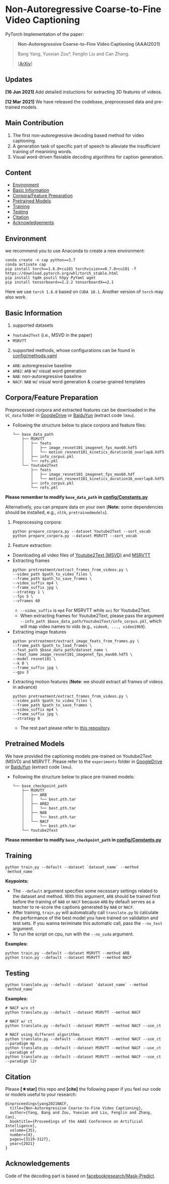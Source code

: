 # Non-Autoregressive Coarse-to-Fine Video Captioning

PyTorch Implementation of the paper:

> **Non-Autoregressive Coarse-to-Fine Video Captioning (AAAI2021)**
>
> Bang Yang, Yuexian Zou\*, Fenglin Liu and Can Zhang.
>
> [[ArXiv](https://arxiv.org/abs/1911.12018)]

## Updates
**[16 Jun 2021]** Add detailed instuctions for extracting 3D features of videos.

**[12 Mar 2021]** We have released the codebase, preprocessed data and pre-trained models. 

## Main Contribution
1. The first non-autoregressive decoding based method for video captioning.
2. A generation task of specific part of speech to alleviate the insufficient training of meanining words.
3. Visual word-driven flexiable decoding algorithms for caption generation.

## Content

- [Environment](#environment)
- [Basic Information](#basic-information)
- [Corpora/Feature Preparation](#corpora/feature-Preparation)
- [Pretrained Models](#pretrained-models)
- [Training](#training)
- [Testing](#testing)
- [Citation](#citation)
- [Acknowledgements](#Acknowledgements)


## Environment
we recommend you to use Anaconda to create a new environment:
```
conda create -n cap python==3.7
conda activate cap
pip install torch==1.6.0+cu101 torchvision==0.7.0+cu101 -f https://download.pytorch.org/whl/torch_stable.html
pip install tqdm psutil h5py PyYaml wget
pip install tensorboard==2.2.2 tensorboardX==2.1
```
Here we use `torch 1.6.0` based on `CUDA 10.1`. Another version of `torch` may also work.


## Basic Information
1. supported datasets
- `Youtube2Text` (i.e., MSVD in the paper)
- `MSRVTT`

2. supported methods, whose configurations can be found in [config/methods.yaml](config/methods.yaml)
- `ARB`: autoregressive baseline
- `ARB2`: `ARB` w/ visual word generation 
- `NAB`: non-autoregressive baseline
- `NACF`: `NAB` w/ visual word generation & coarse-grained templates

## Corpora/Feature Preparation
Preprocessed corpora and extracted features can be downloaded in the `VC_data` folder in [GoogleDrive](https://drive.google.com/drive/folders/1oieaYBCNw5sk3fi1cyorYxcMg2LIVXr8?usp=sharing) or [BaiduYun](https://pan.baidu.com/s/1ZMuoH_QDYjdXT2wVh5fjaw) (extract code `lkmu`).

* Following the structure below to place corpora and feature files:
    ```
    └── base_data_path
        ├── MSRVTT
        │   ├── feats
        │   │   ├── image_resnet101_imagenet_fps_max60.hdf5
        │   │   └── motion_resnext101_kinetics_duration16_overlap8.hdf5
        │   ├── info_corpus.pkl
        │   └── refs.pkl
        └── Youtube2Text
            ├── feats
            │   ├── image_resnet101_imagenet_fps_max60.hdf
            │   └── motion_resnext101_kinetics_duration16_overlap8.hdf5
            ├── info_corpus.pkl
            └── refs.pkl
    ```
**Please remember to modify `base_data_path` in [config/Constants.py](config/Constants.py)**


Alternatively, you can prepare data on your own (**Note:** some dependencies should be installed, e.g., `nltk`, `pretrainedmodels`).
1. Preprocessing corpora:
    ```
    python prepare_corpora.py --dataset Youtube2Text --sort_vocab
    python prepare_corpora.py --dataset MSRVTT --sort_vocab
    ```
2. Feature extraction:
* Downloading all video files of [Youtube2Text (MSVD)](http://www.cs.utexas.edu/users/ml/clamp/videoDescription/YouTubeClips.tar) and [MSRVTT](http://ms-multimedia-challenge.com/2017/dataset)
* Extracting frames
    ```
    python pretreatment/extract_frames_from_videos.py \
    --video_path $path_to_video_files \
    --frame_path $path_to_save_frames \
    --video_suffix mp4 \
    --frame_suffix jpg \
    --strategy 1 \
    --fps 5 \
    --vframes 60
    ```
    * `--video_suffix` is `mp4` For MSRVTT while `avi` for Youtube2Text. 
    * When extracting frames for Youtube2Text, please pass the argument `--info_path $base_data_path/Youtube2Text/info_corpus.pkl`, which will map video names to vids (e.g., `video0, ..., video1969`).
* Extracting image features
    ```
    python pretreatment/extract_image_feats_from_frames.py \
    --frame_path $path_to_load_frames \
    --feat_path $base_data_path/dataset_name \
    --feat_name image_resnet101_imagenet_fps_max60.hdf5 \
    --model resnet101 \
    --k 0 \
    --frame_suffix jpg \
    --gpu 3
    ```
* Extracting motion features (**Note**: we should extract all frames of videos in advance)
    ```
    python pretreatment/extract_frames_from_videos.py \
    --video_path $path_to_video_files \
    --frame_path $path_to_save_frames \
    --video_suffix mp4 \
    --frame_suffix jpg \
    --strategy 0
    ```
    * The rest part please refer to [this repository](https://github.com/yangbang18/video-classification-3d-cnn).

## Pretrained Models
We have provided the captioning models pre-trained on Youtube2Text (MSVD) and MSRVTT. Please refer to the `experiments` folder in [GoogleDrive](https://drive.google.com/drive/folders/1oieaYBCNw5sk3fi1cyorYxcMg2LIVXr8?usp=sharing) or [BaiduYun](https://pan.baidu.com/s/1ZMuoH_QDYjdXT2wVh5fjaw) (extract code `lkmu`).

* Following the structure below to place pre-trained models:
    ```
    └── base_checkpoint_path
        ├── MSRVTT
        │   ├── ARB
        │   │   └── best.pth.tar
        │   ├── ARB2
        │   │   └── best.pth.tar
        │   ├── NAB
        │   │   └── best.pth.tar
        │   └── NACF
        │       └── best.pth.tar
        └── Youtube2Text
    ```

**Please remember to modify `base_checkpoint_path` in [config/Constants.py](config/Constants.py)**



## Training 

```
python train.py --default --dataset `dataset_name` --method `method_name`
```
**Keypoints:** 
- The `--default` argument specifies some necessary settings related to the dataset and method. With this argument, `ARB` should be trained first before the training of `NAB` or `NACF` because `ARB` by default serves as a teacher to re-score the captions generated by `NAB` or `NACF`.
- After training, `train.py` will automatcally call `translate.py` to calculate the performance of the best model you have trained on validation and test sets. If you wanna teriminate this automatic call, pass the `--no_test` argument.
- To run the script on cpu, run with the `--no_cuda` argument.

**Examples:**
```
python train.py --default --dataset MSRVTT --method ARB
python train.py --default --dataset MSRVTT --method NACF
```

## Testing 
```
python translate.py --default --dataset `dataset_name` --method `method_name`
```

**Examples:**
```
# NACF w/o ct
python translate.py --default --dataset MSRVTT --method NACF

# NACF w/ ct
python translate.py --default --dataset MSRVTT --method NACF --use_ct

# NACF using different algorithms
python translate.py --default --dataset MSRVTT --method NACF --use_ct --paradigm mp
python translate.py --default --dataset MSRVTT --method NACF --use_ct --paradigm ef
python translate.py --default --dataset MSRVTT --method NACF --use_ct --paradigm l2r
```


## Citation
Please **[★star]** this repo and **[cite]** the following paper if you feel our code or models useful to your research:

```
@inproceedings{yang2021NACF,
  title={Non-Autoregressive Coarse-to-Fine Video Captioning}, 
  author={Yang, Bang and Zou, Yuexian and Liu, Fenglin and Zhang, Can},     
  booktitle={Proceedings of the AAAI Conference on Artificial Intelligence},
  volume={35},
  number={4},
  pages={3119-3127},
  year={2021}
}
```

## Acknowledgements
Code of the decoding part is based on [facebookresearch/Mask-Predict](https://github.com/facebookresearch/Mask-Predict).
